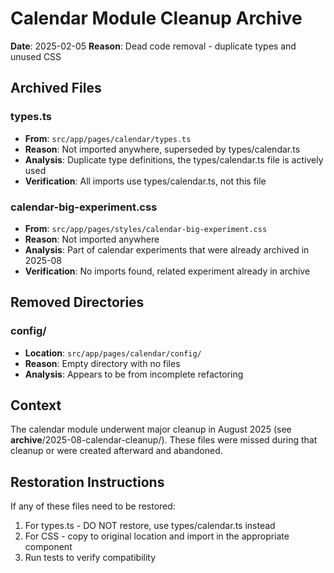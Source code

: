 # Calendar Module Cleanup Archive

**Date**: 2025-02-05
**Reason**: Dead code removal - duplicate types and unused CSS

## Archived Files

### types.ts
- **From**: `src/app/pages/calendar/types.ts`
- **Reason**: Not imported anywhere, superseded by types/calendar.ts
- **Analysis**: Duplicate type definitions, the types/calendar.ts file is actively used
- **Verification**: All imports use types/calendar.ts, not this file

### calendar-big-experiment.css
- **From**: `src/app/pages/styles/calendar-big-experiment.css`
- **Reason**: Not imported anywhere
- **Analysis**: Part of calendar experiments that were already archived in 2025-08
- **Verification**: No imports found, related experiment already in archive

## Removed Directories

### config/
- **Location**: `src/app/pages/calendar/config/`
- **Reason**: Empty directory with no files
- **Analysis**: Appears to be from incomplete refactoring

## Context

The calendar module underwent major cleanup in August 2025 (see __archive__/2025-08-calendar-cleanup/). These files were missed during that cleanup or were created afterward and abandoned.

## Restoration Instructions

If any of these files need to be restored:

1. For types.ts - DO NOT restore, use types/calendar.ts instead
2. For CSS - copy to original location and import in the appropriate component
3. Run tests to verify compatibility